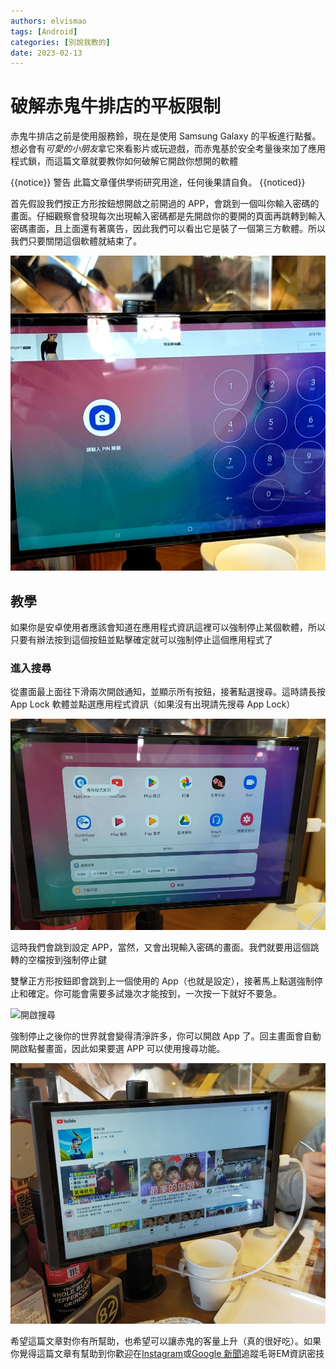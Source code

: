 ```yaml
---
authors: elvismao
tags: [Android]
categories: [別說我教的]
date: 2023-02-13
---
```


# 破解赤鬼牛排店的平板限制

赤鬼牛排店之前是使用服務鈴，現在是使用 Samsung Galaxy 的平板進行點餐。想必會有*可愛的小朋友*拿它來看影片或玩遊戲，而赤鬼基於安全考量後來加了應用程式鎖，而這篇文章就要教你如何破解它開啟你想開的軟體

{{notice}}
警告
此篇文章僅供學術研究用途，任何後果請自負。
{{noticed}}

首先假設我們按正方形按鈕想開啟之前開過的 APP，會跳到一個叫你輸入密碼的畫面。仔細觀察會發現每次出現輸入密碼都是先開啟你的要開的頁面再跳轉到輸入密碼畫面，且上面還有著廣告，因此我們可以看出它是裝了一個第三方軟體。所以我們只要關閉這個軟體就結束了。

![會被要求輸入密碼](akaonisteak-lock.jpg)

## 教學

如果你是安卓使用者應該會知道在應用程式資訊這裡可以強制停止某個軟體，所以只要有辦法按到這個按鈕並點擊確定就可以強制停止這個應用程式了

### 進入搜尋

從畫面最上面往下滑兩次開啟通知，並顯示所有按鈕，接著點選搜尋。這時請長按 App Lock 軟體並點選應用程式資訊（如果沒有出現請先搜尋 App Lock）

![開啟搜尋](akaonisteak-search.webp)

這時我們會跳到設定 APP，當然，又會出現輸入密碼的畫面。我們就要用這個跳轉的空檔按到強制停止鍵

雙擊正方形按鈕即會跳到上一個使用的 App（也就是設定），接著馬上點選強制停止和確定。你可能會需要多試幾次才能按到，一次按一下就好不要急。

![開啟搜尋](akaonisteak-jump.gif)

強制停止之後你的世界就會變得清淨許多，你可以開啟 App 了。回主畫面會自動開啟點餐畫面，因此如果要選 APP 可以使用搜尋功能。

![開啟 YouTube](akaonisteak-success.webp)

希望這篇文章對你有所幫助，也希望可以讓赤鬼的客量上升（真的很好吃）。如果你覺得這篇文章有幫助到你歡迎在[Instagram](https://instagram.com/em.tec.blog)或[Google 新聞](https://news.google.com/s/CBIwgtnWzKAB?sceid=TW:zh-Hant&sceid=TW:zh-Hant&r=11&oc=1)追蹤毛哥EM資訊密技
